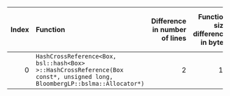 |   Index | Function                                                                                                                  |   Difference in number of lines |   Function size difference in bytes | Disassembly                                                |   Number of lines in `assume` build |   Number of bytes in `assume` build |   Number of lines in `none` build |   Number of bytes in `none` build |
|--------:|:--------------------------------------------------------------------------------------------------------------------------|--------------------------------:|------------------------------------:|:-----------------------------------------------------------|------------------------------------:|------------------------------------:|----------------------------------:|----------------------------------:|
|       0 | `HashCrossReference<Box, bsl::hash<Box> >::HashCrossReference(Box const*, unsigned long, BloombergLP::bslma::Allocator*)` |                               2 |                                  16 | [Assumed](0.assume.s), [Ignored](0.none.s), [Diff](0.diff) |                                 528 |                             4204976 |                               512 |                           4204976 |